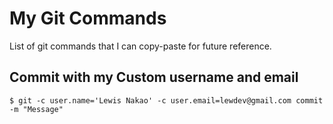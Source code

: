 # My Git Commands
List of git commands that I can copy-paste for future reference.

## Commit with my Custom username and email
```
$ git -c user.name='Lewis Nakao' -c user.email=lewdev@gmail.com commit -m "Message"
```

